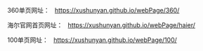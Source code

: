 360单页网址：   https://xushunyan.github.io/webPage/360/

海尔官网首页网址：   https://xushunyan.github.io/webPage/haier/

100单页网址：   https://xushunyan.github.io/webPage/100/
